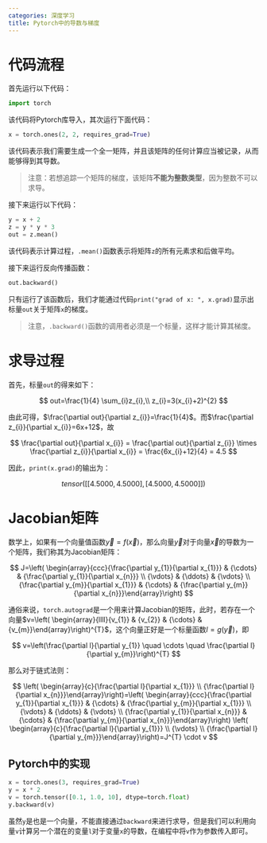 ```yaml
---
categories: 深度学习
title: Pytorch中的导数与梯度
---
```


# 代码流程

首先运行以下代码：

```python
import torch
```

该代码将Pytorch库导入，其次运行下面代码：

```python
x = torch.ones(2, 2, requires_grad=True)
```

该代码表示我们需要生成一个全一矩阵，并且该矩阵的任何计算应当被记录，从而能够得到其导数。

> 注意：若想追踪一个矩阵的梯度，该矩阵**不能为整数类型**，因为整数不可以求导。

接下来运行以下代码：

```python
y = x + 2
z = y * y * 3
out = z.mean()
```

该代码表示计算过程，`.mean()`函数表示将矩阵`z`的所有元素求和后做平均。

接下来运行反向传播函数：

```python
out.backward()
```

只有运行了该函数后，我们才能通过代码`print("grad of x: ", x.grad)`显示出标量`out`关于矩阵`x`的梯度。

> 注意，`.backward()`函数的调用者必须是一个标量，这样才能计算其梯度。

# 求导过程

首先，标量`out`的得来如下：


$$
out=\frac{1}{4} \sum_{i}z_{i},\\
z_{i}=3(x_{i}+2)^{2}
$$


由此可得，$\frac{\partial out}{\partial z_{i}}=\frac{1}{4}$。而$\frac{\partial z_{i}}{\partial x_{i}}=6x+12$，故


$$
\frac{\partial out}{\partial x_{i}} = \frac{\partial out}{\partial z_{i}} \times \frac{\partial z_{i}}{\partial x_{i}} = \frac{6x_{i}+12}{4} = 4.5
$$


因此，`print(x.grad)`的输出为：


$$
tensor([[4.5000, 4.5000],
        [4.5000, 4.5000]])
$$

# Jacobian矩阵

数学上，如果有一个向量值函数$\vec{y}=f(\vec{x})$，那么向量$\vec{y}$对于向量$\vec{x}$的导数为一个矩阵，我们称其为Jacobian矩阵：



$$
J=\left( \begin{array}{ccc}{\frac{\partial y_{1}}{\partial x_{1}}} & {\cdots} & {\frac{\partial y_{1}}{\partial x_{n}}} \\ {\vdots} & {\ddots} & {\vdots} \\ {\frac{\partial y_{m}}{\partial x_{1}}} & {\cdots} & {\frac{\partial y_{m}}{\partial x_{n}}}\end{array}\right)
$$



通俗来说，`torch.autograd`是一个用来计算Jacobian的矩阵，此时，若存在一个向量$v=\left( \begin{array}{llll}{v_{1}} & {v_{2}} & {\cdots} & {v_{m}}\end{array}\right)^{T}$，这个向量正好是一个标量函数$l=g(\vec{y})$，即


$$
v=\left(\frac{\partial l}{\partial y_{1}} \quad \cdots \quad \frac{\partial l}{\partial y_{m}}\right)^{T}
$$


那么对于链式法则：


$$
\left( \begin{array}{c}{\frac{\partial l}{\partial x_{1}}} \\ {\frac{\partial l}{\partial x_{n}}}\end{array}\right)=\left( \begin{array}{ccc}{\frac{\partial y_{1}}{\partial x_{1}}} & {\cdots} & {\frac{\partial y_{m}}{\partial x_{1}}} \\ {\vdots} & {\ddots} & {\vdots} \\ {\frac{\partial y_{1}}{\partial x_{n}}} & {\cdots} & {\frac{\partial y_{m}}{\partial x_{n}}}\end{array}\right) \left( \begin{array}{c}{\frac{\partial l}{\partial y_{1}}} \\ {\vdots} \\ {\frac{\partial l}{\partial y_{m}}}\end{array}\right)=J^{T} \cdot v
$$


## Pytorch中的实现

```python
x = torch.ones(3, requires_grad=True)
y = x * 2
v = torch.tensor([0.1, 1.0, 10], dtype=torch.float)
y.backward(v)
```

虽然`y`是也是一个向量，不能直接通过`backward`来进行求导，但是我们可以利用向量`v`计算另一个潜在的变量`l`对于变量`x`的导数，在编程中将`v`作为参数传入即可。